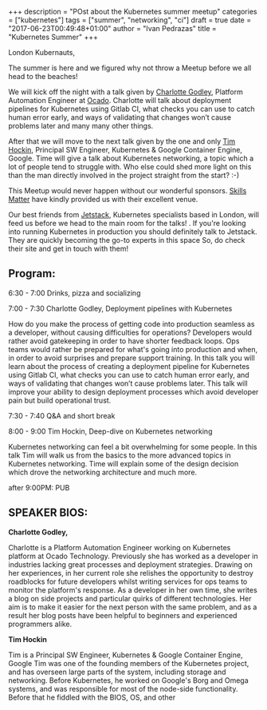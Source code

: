 +++
description = "POst about the Kubernetes summer meetup"
categories = ["kubernetes"]
tags = ["summer", "networking", "ci"]
draft = true
date = "2017-06-23T00:49:48+01:00"
author = "Ivan Pedrazas"
title = "Kubernetes Summer"
+++

London Kubernauts, 

The summer is here and we figured why not throw a Meetup before we all head to the beaches!

We will kick off the night with a talk given by [Charlotte Godley](https://twitter.com/charwarz), Platform Automation Engineer at [Ocado](https://www.ocado.com). Charlotte will talk about deployment pipelines for Kubernetes using Gitlab CI, what checks you can use to catch human error early, and ways of validating that changes won’t cause problems later and many many other things.

After that we will move to the next talk given by the one and only <drum rolls> [Tim Hockin](https://twitter.com/thockin),  Principal SW Engineer, Kubernetes & Google Container Engine, Google. Time will give a talk about Kubernetes networking, a topic which a lot of people tend to struggle with. Who else could shed more light on this than the man directly involved in the project straight from the start? :-)

This Meetup would never happen without our wonderful sponsors. [Skills Matter](https://skillsmatter.com/) have kindly provided us with their excellent venue.

Our best friends from [Jetstack](https://www.jetstack.io/), Kubernetes specialists based in London, will feed us before we head to the main room for the talks! <applause placeholder>. If you're looking into running Kubernetes in production you should definitely talk to Jetstack. They are quickly becoming the go-to experts in this space  So, do check their site and get in touch with them!

## Program: 

6:30 - 7:00 Drinks, pizza and socializing 

7:00 - 7:30  Charlotte Godley, Deployment pipelines with Kubernetes 

How do you make the process of getting code into production seamless as a developer, without causing difficulties for operations? Developers would rather avoid gatekeeping in order to have shorter feedback loops. Ops teams would rather be prepared for what's going into production and when, in order to avoid surprises and prepare support training. In this talk you will learn about the process of creating a deployment pipeline for Kubernetes using Gitlab CI, what checks you can use to catch human error early, and ways of validating that changes won’t cause problems later. This talk will improve your ability to design deployment processes which avoid developer pain but build operational trust.

7:30 - 7:40 Q&A and short break 

8:00 - 9:00 Tim Hockin, Deep-dive on Kubernetes networking 

Kubernetes networking can feel a bit overwhelming for some people. In this talk Tim will walk us from the basics to the more advanced topics in Kubernetes networking. Time will explain some of the design decision which drove the networking architecture and much more.

after 9:00PM: PUB

## SPEAKER BIOS: 

**Charlotte Godley,** 

Charlotte is a Platform Automation Engineer working on Kubernetes platform at Ocado Technology. Previously she has worked as a developer in industries lacking great processes and deployment strategies. Drawing on her experiences, in her current role she relishes the opportunity to destroy roadblocks for future developers whilst writing services for ops teams to monitor the platform's response. As a developer in her own time, she writes a blog on side projects and particular quirks of different technologies. Her aim is to make it easier for the next person with the same problem, and as a result her blog posts have been helpful to beginners and experienced programmers alike.


**Tim Hockin**

Tim is a Principal SW Engineer, Kubernetes & Google Container Engine, Google 
Tim was one of the founding members of the Kubernetes project, and has overseen large parts of the system, including storage and networking. Before Kubernetes, he worked on Google's Borg and Omega systems, and was responsible for most of the node-side functionality. Before that he fiddled with the BIOS, OS, and other  